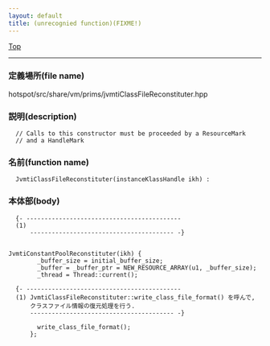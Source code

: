 ```yaml
---
layout: default
title: (unrecognied function)(FIXME!)
---
```

[Top](../index.html)

--- 
### 定義場所(file name)
hotspot/src/share/vm/prims/jvmtiClassFileReconstituter.hpp
### 説明(description)

```
  // Calls to this constructor must be proceeded by a ResourceMark
  // and a HandleMark
```

### 名前(function name)
```
  JvmtiClassFileReconstituter(instanceKlassHandle ikh) :
```

### 本体部(body)
```
  {- -------------------------------------------
  (1) 
      ---------------------------------------- -}

	                                      JvmtiConstantPoolReconstituter(ikh) {
	    _buffer_size = initial_buffer_size;
	    _buffer = _buffer_ptr = NEW_RESOURCE_ARRAY(u1, _buffer_size);
	    _thread = Thread::current();

  {- -------------------------------------------
  (1) JvmtiClassFileReconstituter::write_class_file_format() を呼んで, 
      クラスファイル情報の復元処理を行う.
      ---------------------------------------- -}

	    write_class_file_format();
	  };
	
```


